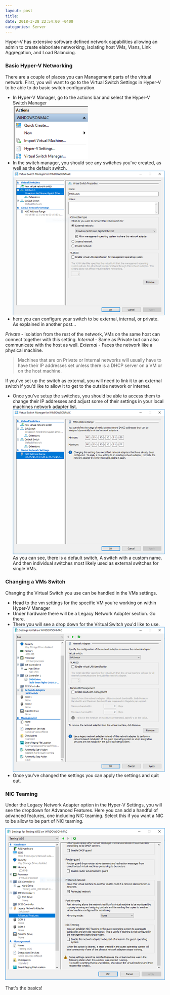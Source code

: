 ```yaml
---
layout: post 
title: 
date: 2018-3-28 22:54:00 -0400 
categories: Server 
---
```


Hyper-V has extensive software defined network capabilities allowing an admin to create elaboriate networking, isolating host VMs, Vlans, Link Aggregation, and Load Balancing.

### Basic Hyper-V Networking

There are a couple of places you can Management parts of the virtual network. First, you will want to go to the Virtual Switch Settings in Hyper-V to be able to do basic switch configuration. 


- In Hyper-V Manager, go to the actions bar and select the Hyper-V Switch Manager  
![HyperV Actions](/assets/img/servergifs/hyperVN/1.PNG)  
- In the switch manager, you should see any switches you've created, as well as the default switch. 
![HyperV](/assets/img/servergifs/hyperVN/2.PNG)
- here you can configure your switch to be external, internal, or private. As explained in another post...


*Private* - isolation from the rest of the network, VMs on the same host can connect together with this setting. 
*Internal* - Same as Private but can also communicate with the host as well.
*External* - Faces the network like a physical machine.

>Machines that are on Private or Internal networks will usually have to have their IP addresses set unless there is a DHCP server on a VM or on the host machine.

If you’ve set up the switch as external, you will need to link it to an external switch if you’d like to allow it to get to the outside network or internet.

- Once you've setup the switches, you should be able to access them to change their IP addresses and adjust some of their settings in your local machines network adapter list.  
![Network Adapters](/assets/img/servergifs/hyperVN/3.PNG)  
As you can see, there is a default switch, A switch with a custom name. And then individual switches most likely used as external switches for single VMs. 

### Changing a VMs Switch

Changing the Virtual Switch you use can be handled in the VMs settings. 

- Head to the vm settings for the specific VM you're working on within Hyper-V Manager
- Under hardware there will be a Legacy Network Adapter section. Go there. 
- There you will see a drop down for the Vritual Switch you'd like to use. 
![Selecting switch](/assets/img/servergifs/hypervSet/4.PNG)
- Once you've changed the settings you can apply the settings and quit out. 

### NIC Teaming
Under the Legacy Network Adapter option in the Hyper-V Settings, you will see the dropdown for Advanced Features. Here you can add a handful of advanced features, one including NIC teaming. Select this if you want a NIC to be allow to be part of NIC teaming.

![Nic Teaming](/assets/img/servergifs/hyperVN/4.PNG) 

That's the basics! 